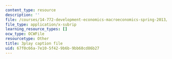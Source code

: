 ```yaml
---
content_type: resource
description: ''
file: /courses/14-772-development-economics-macroeconomics-spring-2013/67f0c66a7e105f429b6b9bb68cd86b27_h6Ok8CNVOaE.vtt
file_type: application/x-subrip
learning_resource_types: []
ocw_type: OCWFile
resourcetype: Other
title: 3play caption file
uid: 67f0c66a-7e10-5f42-9b6b-9bb68cd86b27
---
```

